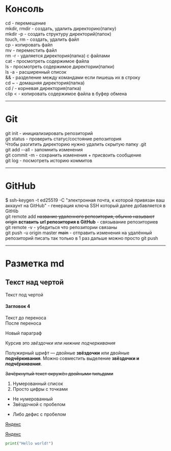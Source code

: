 # Консоль

cd - перемещение  
mkdir, rmdir - создать, удалить директорию(папку)  
mkdir -p - создать структуру директорий(папок)  
touch, rm - создать, удалить файл  
cp - копировать файл  
mv - переместить файл  
rm -r - удаляется директория(папка) с файлами  
cat - просмотреть содержимое файла  
ls - просмотреть содержимое директории(папки)  
ls -a - расширенный список  
&& - разделение между командами если пишешь их в строку  
cd ~ - домашняя директория(папка)  
cd / - корневая директория(папка)  
clip < - копировать содержимое файла в буфер обмена  

---

# Git  

git init - инициализировать репозиторий  
git status - проверить статус/состояние репозитория  
Чтобы разгитить директорию нужно удалить скрытую папку .git  
git add --all - запомнить изменения  
git commit -m - сохранить изменения + присвоить сообщение  
git log - посмотреть историю коммитов  

---

# GitHub  

$ ssh-keygen -t ed25519 -C "электронная почта, к которой привязан ваш аккаунт на GitHub" - генерация ключа SSH который далее добавляется в GitHib  
git remote add ~~название удаленного репозитория, обычно называют origin~~ __вставить url репозитория в GitHub__ - связывание репозиториев  
git remote -v - убедиться что репозитории связаны  
git push -u origin master ~~main~~ - отправить изменения на удалённый репозиторий писать так только в 1 раз дальше можно просто git push  

---

# Разметка md

Текст над чертой
---
Текст под чертой
#### Загловок 4
Текст до переноса  
После переноса  

Новый параграф

Курсив это *звёздочки* или _нижние подчеркивания_

Полужирный шрифт — двойные **звёздочки** или двойные __подчёркивания__.
Можно совместить выделение **звёздочки и _подчёркивания_**.

~~Зачёркнутый текст окружён двойными тильдами~~

1. Нумерованный список
2. Просто цифры с точками
* Не нумерованный
* Звёздочкой с пробелом
- Либо дефис с пробелом

[Яндекс](https://www.yandex.ru)

[Яндекс](https://www.yandex.ru "Я Yandex!")

``` python
print("Hello world!")
```

